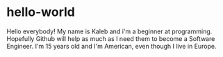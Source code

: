 # hello-world

Hello everybody!
My name is Kaleb and i'm a beginner at programming.
Hopefully Github will help as much as I need them to become a Software Engineer.
I'm 15 years old and I'm American, even though I live in Europe.

